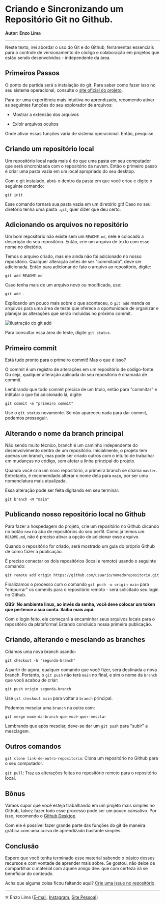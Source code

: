 # Criando e Sincronizando um Repositório Git no Github.

**Autor: Enzo Lima**

---

Neste texto, irei abordar o uso do Git e do Github, ferramentas essenciais para o controle de versionamento de código e colaboração em projetos que estão sendo desenvolvidos - independente da área.

## Primeiros Passos

O ponto de partida será a instalação do git. Para saber como fazer isso no seu sistema operacional, consulte o [site oficial do projeto](https://git-scm.com/).

Para ter uma experiência mais intuitiva no aprendizado, recomendo ativar as seguintes funções do seu explorador de arquivos:

- Mostrar a extensão dos arquivos

- Exibir arquivos ocultos

Onde ativar essas funções varia de sistema operacional. Então, pesquise.

## Criando um repositório local

Um repositório local nada mais é do que uma pasta em seu computador que será sincronizada com o repositório da nuvem. Então o primeiro passo é criar uma pasta vazia em um local apropriado do seu desktop.

Com o git instalado, abrá-o dentro da pasta em que você criou e digite o seguinte comando:

```git
git init
```

Esse comando tornará sua pasta vazia em um diretório git! Caso no seu diretório tenha uma pasta `.git`, quer dizer que deu certo.

## Adicionando os arquivos no repositório

Um bom repositório não existe sem um `README.md`, nele é colocado a descrição do seu repositório. Então, crie um arquivo de texto com esse nome no diretório.

Temos o arquivo criado, mas ele ainda não foi adicionado no nosso repositório. Qualquer alteração antes de ser "commitada", deve ser adicionada. Então para adicionar de fato o arquivo ao repositório, digite:

```git
git add README.md
```

Caso tenha mais de um arquivo novo ou modificado, use:

```git
git add .
```

Explicando um pouco mais sobre o que aconteceu, o `git add` manda os arquivos para uma área de teste que oferece a oportunidade de organizar e planejar as alterações que serão incluídas no próximo commit.

![ilustração do git add](https://www.w3docs.com/uploads/media/default/0001/03/ad19114d2f18ae7f7e8b99a5110d1a2f339282c6.png)

Para consultar essa área de teste, digite `git status`.

## Primeiro commit

Está tudo pronto para o primeiro commit! Mas o que é isso?

O commit é um registro de alterações em um repositório de código-fonte. Ou seja, qualquer alteração aplicada do seu repositório é chamada de commit.

Lembrando que todo commit precisa de um título, então para "commitar" e intitular o que foi adicionado lá, digite:

```git
git commit -m "primeiro commit"
```

Use o `git status` novamente. Se não apareceu nada para dar commit, podemos prosseguir.

## Alterando o nome da branch principal

Não sendo muito técnico, branch é um caminho independente do desenvolvimento dentro de um repositório. Inicialmente, o projeto tem apenas um branch, mas pode ser criado outros com o intuito de trabalhar em mudanças no código, sem afetar a linha principal do projeto.

Quando você cria um novo repositório, a primeira branch se chama `master`. Entretanto, é recomendado alterar o nome dela para `main`, por ser uma nomenclatura mais atualizada.

Essa alteração pode ser feita digitando em seu terminal:

```git
git branch -M "main"
```

## Publicando nosso repositório local no Github

Para fazer a hospedagem do projeto, crie um repositório no Github clicando no botão `new` na aba de repositórios do seu perfil. Como já temos um `README.md`, não é preciso ativar a opção de adicionar esse arquivo.

Quando o repositório for criado, será mostrado um guia do próprio Github de como fazer a publicação.

É preciso conectar os dois repositórios (local e remoto) usando o seguinte comando:

```git
git remote add origin https://github.com/usuario/nomedorepositorio.git
```

Finalizamos o processo com o comando `git push -u origin main` para "empurrar" os commits para o repositório remoto - será solicitado seu login no Github.

**OBS: No ambiente linux, ao invés da senha, você deve colocar um token que pertence a sua conta. Saiba mais aqui.**

Com o login feito, ele começará a encaminhar seus arquivos locais para o repositório da plataforma! Estando concluido nossa primeira publicação.

## Criando, alterando e mesclando as branches

Criamos uma nova branch usando:

```git
git checkout -b "segunda-branch"    
```

A partir de agora, qualquer comando que você fizer, será destinada a nova branch. Portanto, o `git push` não terá `main` no final, e sim o nome da `branch` que você acabou de criar:

```git
git push origin segunda-branch
```

Use `git checkout main` para voltar a `branch` principal.

Podemos mesclar uma `branch` na outra com:

```git
git merge nome-da-branch-que-você-quer-mesclar
```

Lembrando que após mesclar, deve-se dar um `git push` para "subir" a mesclagem.

## Outros comandos

`git clone link-de-outro-repositorio`: Clona um repositório no Github para o seu computador.

`git pull`: Traz as alterações feitas no repositório remoto para o repositório local.

## Bônus

Vamos supor que você esteja trabalhando em um projeto mais simples no Github, talvez fazer todo esse processo pode ser um pouco cansativo. Por isso, recomendo o [Github Desktop](https://desktop.github.com/).

Com ele é possível fazer grande parte das funções do git de maneira gráfica com uma curva de aprendizado bastante simples.

## Conclusão

Espero que você tenha terminado esse material sabendo o básico desses recursos e com vontade de aprender mais sobre. Se gostou, não deixe de compartilhar o material com aquele amigo dev. que com certeza irá se beneficiar do conteúdo.

Acha que alguma coisa ficou faltando aqui? [Crie uma issue no repositório](https://github.com/thenzolima/GuiaGit/issues).

---

✲ Enzo Lima ([E-mail](mailto:contato@thenzolima.com.br), [Instagram](https://www.instagram.com/thenzolima/), [Site Pessoal](https://www.thenzolima.com.br/))
